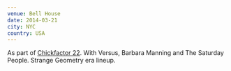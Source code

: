 ```yaml
---
venue: Bell House
date: 2014-03-21
city: NYC
country: USA
---
```


As part of [Chickfactor 22](http://chickfactor.com/2014/02/chickfactor-22-festival-of-pop/). With Versus, Barbara Manning and The Saturday People. Strange Geometry era lineup.